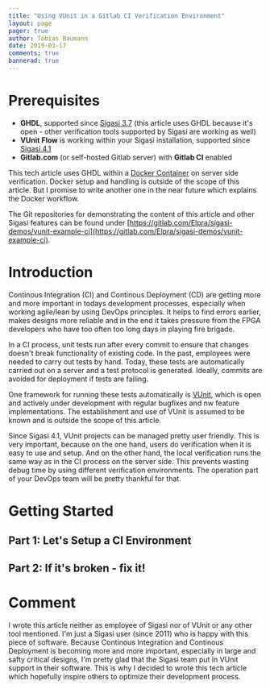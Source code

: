 ```yaml
---
title: "Using VUnit in a Gitlab CI Verification Environment"
layout: page
pager: true
author: Tobias Baumann
date: 2019-03-17
comments: true
bannerad: true
---
```


# Prerequisites

- **GHDL**, supported since [Sigasi 3.7](releasenotes/sigasi-3.07.html) (this article uses GHDL because it's open - other verification tools supported by Sigasi are working as well)
- **VUnit Flow** is working within your Sigasi installation, supported since [Sigasi 4.1](releasenotes/sigasi-4.01.html)
- **Gitlab.com** (or self-hosted Gitlab server) with **Gitlab CI** enabled

This tech article uses GHDL within a [Docker Container](https://www.docker.com/) on server side verification. Docker setup and handling is outside of the scope of this article. But I promise to write another one in the near future which explains the Docker workflow.

The Git repositories for demonstrating the content of this article and other Sigasi features can be found under [https://gitlab.com/Elpra/sigasi-demos/vunit-example-ci](https://gitlab.com/Elpra/sigasi-demos/vunit-example-ci).

# Introduction

Continous Integration (CI) and Continous Deployment (CD) are getting more and more important in todays development processes, especially when working agile/lean by using DevOps principles. It helps to find errors earlier, makes designs more reliable and in the end it takes pressure from the FPGA developers who have too often too long days in playing fire brigade.

In a CI process, unit tests run after every commit to ensure that changes doesn't break functionality of existing code. In the past, employees were needed to carry out tests by hand. Today, these tests are automatically carried out on a server and a test protocol is generated. Ideally, commits are avoided for deployment if tests are failing.

One framework for running these tests automatically is [VUnit](https://vunit.github.io/), which is open and actively under development with regular bugfixes and nw feature implementations. The establishment and use of VUnit is assumed to be known and is outside the scope of this article.

Since Sigasi 4.1, VUnit projects can be managed pretty user friendly. This is very important, because on the one hand, users do verification when it is easy to use and setup. And on the other hand, the local verification runs the same way as in the CI process on the server side. This prevents wasting debug time by using different verification environments. The operation part of your DevOps team will be pretty thankful for that.

# Getting Started

## Part 1: Let's Setup a CI Environment

## Part 2: If it's broken - fix it!

# Comment

I wrote this article neither as employee of Sigasi nor of VUnit or any other tool mentioned. I'm just a Sigasi user (since 2011) who is happy with this piece of software. Because Continous Integration and Continous Deployment is becoming more and more important, especially in large and safty critical designs, I'm pretty glad that the Sigasi team put in VUnit support in their software. This is why I decided to wrote this tech article which hopefully inspire others to optimize their development process.


